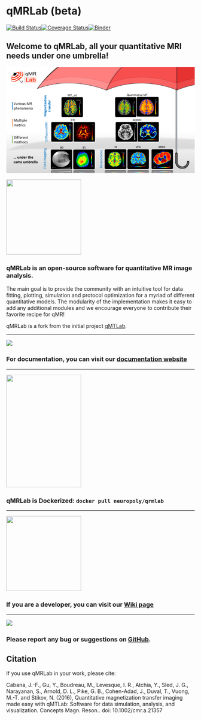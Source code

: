 # qMRLab (beta)
[![Build Status](https://travis-ci.org/neuropoly/qMRLab.svg?branch=master)](https://travis-ci.org/neuropoly/qMRLab)[![Coverage Status](https://coveralls.io/repos/github/neuropoly/qMRLab/badge.svg?branch=master)](https://coveralls.io/github/neuropoly/qMRLab?branch=master)[![Binder](https://mybinder.org/badge.svg)](https://mybinder.org/v2/gh/neuropoly/qMRLab/bids?filepath=qMRLab/mt_sat_example.ipynb)


## Welcome to qMRLab, all your quantitative MRI needs under one umbrella!

[<img src="qMRLab-intro.png" width="1000">](https://www.youtube.com/watch?v=-yrbtCYDorI)

[<img src="https://image.flaticon.com/icons/svg/504/504197.svg" width="200" height="200">](https://www.neuro.polymtl.ca/home)

### qMRLab is an open-source software for quantitative MR image analysis. 

The main goal is to provide the community with an intuitive tool for data fitting, plotting, simulation and protocol optimization for a myriad of different quantitative models.
The modularity of the implementation makes it easy to add any additional modules and we encourage everyone to contribute their favorite recipe for qMR!

qMRLab is a fork from the initial project [qMTLab](https://github.com/neuropoly/qMTLab).  
***
[![](https://media.readthedocs.com/corporate/img/header-logo.png)](http://qmrlab.readthedocs.io/)

### For **documentation**, you can visit our [documentation website](http://qmrlab.readthedocs.io/)

***
[<img src="https://github.com/agahkarakuzu/agahkarakuzu.github.io/blob/master/dockerqMR.png?raw=true" width="200" height="300">](https://hub.docker.com/r/neuropoly/qmrlab/)

### qMRLab is Dockerized: `docker pull neuropoly/qrmlab`
***

[<img src="https://image.flaticon.com/icons/svg/249/249168.svg" width="200" height="200">](https://github.com/neuropoly/qMRLab/wiki)


### If you are a developer, you can visit our [Wiki page](https://github.com/neuropoly/qMRLab/wiki) 

***
[![](https://leantesting.com/wp-content/uploads/2015/04/logo-email-e1430168687881.png)](https://github.com/neuropoly/qMRLab/issues)

### Please report any bug or suggestions on [GitHub](https://github.com/neuropoly/qMRLab/issues).
    

## Citation

If you use qMRLab in your work, please cite:

Cabana, J.-F., Gu, Y., Boudreau, M., Levesque, I. R., Atchia, Y., Sled, J. G., Narayanan, S., Arnold, D. L., Pike, G. B., Cohen-Adad, J., Duval, T., Vuong, M.-T. and Stikov, N. (2016), Quantitative magnetization transfer imaging made easy with qMTLab: Software for data simulation, analysis, and visualization. Concepts Magn. Reson.. doi: 10.1002/cmr.a.21357

